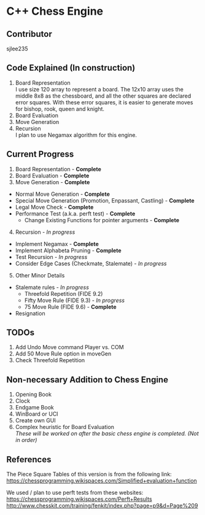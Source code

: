 # C++ Chess Engine
## Contributor
sjlee235
## Code Explained (In construction)
1. Board Representation  
I use size 120 array to represent a board. The 12x10 array uses the middle 8x8 as the chessboard, and all the other squares are declared error squares. With these error squares, it is easier to generate moves for bishop, rook, queen and knight.
2. Board Evaluation  
3. Move Generation  
4. Recursion  
I plan to use Negamax algorithm for this engine.

## Current Progress
1. Board Representation - **Complete**  
2. Board Evaluation - **Complete**  
3. Move Generation - **Complete**  
  - Normal Move Generation - **Complete**  
  - Special Move Generation (Promotion, Enpassant, Castling) - **Complete**
  - Legal Move Check - **Complete**  
  - Performance Test (a.k.a. perft test) - **Complete**  
    - Change Existing Functions for pointer arguments - **Complete**  
4. Recursion - *In progress*  
  - Implement Negamax - **Complete**  
  - Implement Alphabeta Pruning - **Complete**  
  - Test Recursion - *In progress*  
  - Consider Edge Cases (Checkmate, Stalemate) - *In progress*
5. Other Minor Details  
  - Stalemate rules - *In progress*  
    - Threefold Repetition (FIDE 9.2)
    - Fifty Move Rule (FIDE 9.3) - *In progress*  
    - 75 Move Rule (FIDE 9.6) - **Complete**  
  - Resignation  

## TODOs  
1. Add Undo Move command Player vs. COM
2. Add 50 Move Rule option in moveGen
3. Check Threefold Repetition

## Non-necessary Addition to Chess Engine
1. Opening Book  
2. Clock  
3. Endgame Book  
4. WinBoard or UCI  
5. Create own GUI  
6. Complex heuristic for Board Evaluation  
*These will be worked on after the basic chess engine is completed. (Not in order)*  

## References  
The Piece Square Tables of this version is from the following link:   https://chessprogramming.wikispaces.com/Simplified+evaluation+function  

We used / plan to use perft tests from these websites:  
https://chessprogramming.wikispaces.com/Perft+Results  
http://www.chesskit.com/training/fenkit/index.php?page=p9&d=Page%209
